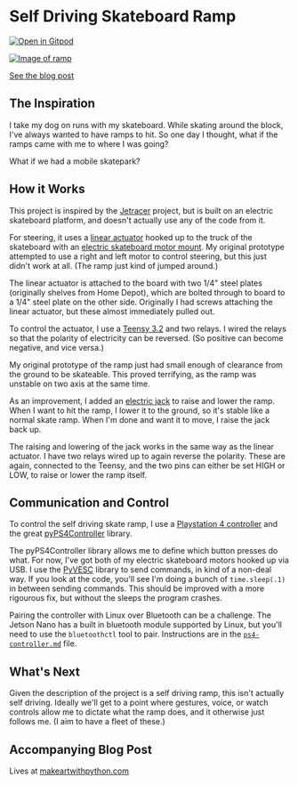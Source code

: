 # Self Driving Skateboard Ramp

[![Open in Gitpod](https://gitpod.io/button/open-in-gitpod.svg)](https://gitpod.io/#https://github.com/burningion/self-driving-skate-ramp)

[![Image of ramp](https://makeartwithpython.s3.us-west-2.amazonaws.com/ramp-open.jpg)](https://www.makeartwithpython.com/blog/building-a-remote-controlled-skate-ramp/)

[See the blog post](https://www.makeartwithpython.com/blog/building-a-remote-controlled-skate-ramp/)

## The Inspiration

I take my dog on runs with my skateboard. While skating around the block, I've always wanted to have ramps to hit. So one day I thought, what if the ramps came with me to where I was going? 

What if we had a mobile skatepark?

## How it Works

This project is inspired by the [Jetracer](https://github.com/NVIDIA-AI-IOT/jetracer) project, but is built on an electric skateboard platform, and doesn't actually use any of the code from it.

For steering, it uses a [linear actuator](https://amzn.to/3WPIkHX) hooked up to the truck of the skateboard with an [electric skateboard motor mount](https://amzn.to/40eZ0eV). My original prototype attempted to use a right and left motor to control steering, but this just didn't work at all. (The ramp just kind of jumped around.)

The linear actuator is attached to the board with two 1/4" steel plates (originally shelves from Home Depot), which are bolted through to board to a 1/4" steel plate on the other side. Originally I had screws attaching the linear actuator, but these almost immediately pulled out.

To control the actuator, I use a [Teensy 3.2](https://www.pjrc.com/store/teensy32.html) and two relays. I wired the relays so that the polarity of electricity can be reversed. (So positive can become negative, and vice versa.)

My original prototype of the ramp just had small enough of clearance from the ground to be skateable. This proved terrifying, as the ramp was unstable on two axis at the same time.

As an improvement, I added an [electric jack](https://amzn.to/3wKzsse) to raise and lower the ramp. When I want to hit the ramp, I lower it to the ground, so it's stable like a normal skate ramp. When I'm done and want it to move, I raise the jack back up.

The raising and lowering of the jack works in the same way as the linear actuator. I have two relays wired up to again reverse the polarity. These are again, connected to the Teensy, and the two pins can either be set HIGH or LOW, to raise or lower the ramp itself.

## Communication and Control

To control the self driving skate ramp, I use a [Playstation 4 controller](https://amzn.to/40ngJ3C) and the great [pyPS4Controller](https://github.com/ArturSpirin/pyPS4Controller) library. 

The pyPS4Controller library allows me to define which button presses do what. For now, I've got both of my electric skateboard motors hooked up via USB. I use the [PyVESC](https://github.com/LiamBindle/PyVESC) library to send commands, in kind of a non-deal way. If you look at the code, you'll see I'm doing a bunch of `time.sleep(.1)` in between sending commands. This should be improved with a more rigourous fix, but without the sleeps the program crashes.

Pairing the controller with Linux over Bluetooth can be a challenge. The Jetson Nano has a built in bluetooth module supported by Linux, but you'll need to use the `bluetoothctl` tool to pair. Instructions are in the [`ps4-controller.md`](https://github.com/burningion/self-driving-skate-ramp/blob/main/ps4-controller.md) file.

## What's Next

Given the description of the project is a self driving ramp, this isn't actually self driving. Ideally we'll get to a point where gestures, voice, or watch controls allow me to dictate what the ramp does, and it otherwise just follows me. (I aim to have a fleet of these.)

## Accompanying Blog Post

Lives at [makeartwithpython.com](https://www.makeartwithpython.com/blog/building-a-remote-controlled-skate-ramp/)
